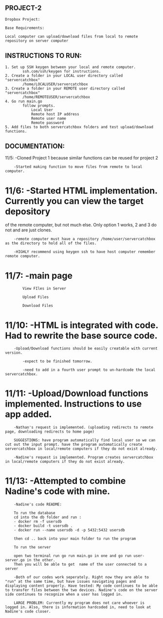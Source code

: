 ## PROJECT-2
    Dropbox Project:

    Base Requirements:

    Local computer can upload/download files from local to remote repository on server computer

## INSTRUCTIONS TO RUN:
    1. Set up SSH keygen between your local and remote computer.
            ssh.com/ssh/keygen for instructions.
    2. Create a folder in your LOCAL user directory called "servercatchbox"
            /home/LOCALUSER/servercatchbox
    3. Create a folder in your REMOTE user directory called "servercatchbox"
            /home/REMOTEUSER/servercatchbox
    4. Go run main.go
            follow prompts. 
                Local User
                Remote host IP address
                Remote user name
                Remote password
    5. Add files to both servercatchbox folders and test upload/download functions.




## DOCUMENTATION:
11/5:   -Cloned Project 1 because similar functions can be reused for project 2

        -Started making function to move files from remote to local computer. 

# 11/6:   -Started HTML implementation. Currently you can view the target depository 
of the remote computer, but not much else. Only option 1 works, 2 and 3 do not and are just clones. 

        -remote computer must have a repository /home/user/servercatchbox as the directory to hold all of the files. 

        -HIGHLY recommend using keygen ssh to have host computer remember remote computer. 

# 11/7:   -main page

            View FIles in Server

            Upload Files

            Download Files

# 11/10:  -HTML is integrated with code. Had to rewrite the base source code. 

        -Upload/Download functions should be easily creatable with current version.

            -expect to be finished tomorrow.

            -need to add in a fourth user prompt to un-hardcode the local servercatchbox.

# 11/11:  -Upload/Download functions implemented. Instructions to use app added.

        -Nathan's request is implemented. (uploading redirects to remote page, downloading redirects to home page)

        SUGGESTIONS: have program automatically find local user so we can cut out the input prompt. have the program automatically create servercatchbox in local/remote computers if they do not exist already. 

        -Nadine's request is implemented. Program creates servercatchbox in local/remote computers if they do not exist already.

# 11/13:  -Attempted to combine Nadine's code with mine. 

        -Nadine's code README: 

        To run the database
        cd into the db folder and run : 
        - docker rm -f usersdb
        - docker build -t usersdb .
        - docker run --name usersdb -d -p 5432:5432 usersdb

        then cd .. back into your main folder to run the program

        To run the server

        open two terminal run go run main.go in one and go run user-server.go in the other.
        Then you will be able to get  name of the user connected to a server

        -Both of our codes work seperately. Right now they are able to "run" at the same time, but have issues navigating pages and displaying content properly. Have tested: My code continues to be able to transfer files between the two devices. Nadine's code on the server side continues to recognize when a user has logged in. 

        LARGE PROBLEM: Currently my program does not care whoever is logged in. Also, there is information hardcoded in, need to look at Nadine's code closer. 